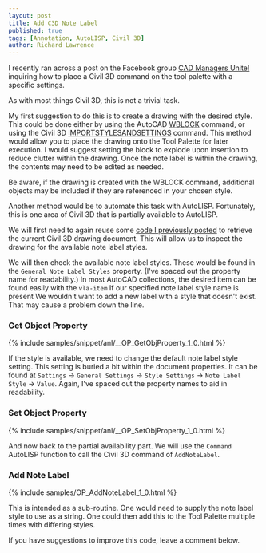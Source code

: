 ```yaml
---
layout: post
title: Add C3D Note Label
published: true
tags: [Annotation, AutoLISP, Civil 3D]
author: Richard Lawrence
---
```

I recently ran across a post on the Facebook group [CAD Managers Unite!](https://www.facebook.com/groups/CADManagersUnite/permalink/2563012547049879/) inquiring how to place a Civil 3D command on the tool palette with a specific settings.

As with most things Civil 3D, this is not a trivial task.

My first suggestion to do this is to create a drawing with the desired style.  This could be done either by using the AutoCAD [WBLOCK](https://knowledge.autodesk.com/support/autocad/learn-explore/caas/CloudHelp/cloudhelp/2019/ENU/AutoCAD-Core/files/GUID-297ED4C5-DADC-4C3B-B4FA-94C56A04721B-htm.html?st=wblock) command, or using the Civil 3D [IMPORTSTYLESANDSETTINGS](https://knowledge.autodesk.com/support/civil-3d/learn-explore/caas/sfdcarticles/sfdcarticles/How-to-copy-a-style-from-one-drawing-to-another-drawing-in-Civil-3D.html) command.  This method would allow you to place the drawing onto the Tool Palette for later execution.  I would suggest setting the block to explode upon insertion to reduce clutter within the drawing.  Once the note label is within the drawing, the contents may need to be edited as needed.

Be aware, if the drawing is created with the WBLOCK command, additional objects may be included if they are referenced in your chosen style.

Another method would be to automate this task with AutoLISP.  Fortunately, this is one area of Civil 3D that is partially available to AutoLISP.

We will first need to again reuse some [code I previously posted](http://justopie.github.io/blog/2016/01/how-to-add-a-point-group-with-autolisp/#c3ddoc) to retrieve the current Civil 3D drawing document.  This will allow us to inspect the drawing for the available note label styles.

We will then check the available note label styles.  These would be found in the `General Note Label Styles` property. (I've spaced out the property name for readability.)  In most AutoCAD collections, the desired item can be found easily with the `vla-item` If our specified note label style name is present  We wouldn't want to add a new label with a style that doesn't exist.  That may cause a problem down the line.

### <a name="getobjectproperty"></a>Get Object Property
{% include samples/snippet/anl/__OP_GetObjProperty_1_0.html %}

If the style is available, we need to change the default note label style setting.  This setting is buried a bit within the document properties.  It can be found at `Settings` -> `General Settings` -> `Style Settings` -> `Note Label Style` -> `Value`.  Again, I've spaced out the property names to aid in readability.

### <a name="setobjectproperty"></a>Set Object Property
{% include samples/snippet/anl/__OP_SetObjProperty_1_0.html %}

And now back to the partial availability part.  We will use the `Command` AutoLISP function to call the Civil 3D command of `AddNoteLabel`.

### <a name="addnotelabel"></a>Add Note Label
{% include samples/OP_AddNoteLabel_1_0.html %}

This is intended as a sub-routine.  One would need to supply the note label style to use as a string.  One could then add this to the Tool Palette multiple times with differing styles.

If you have suggestions to improve this code, leave a comment below.